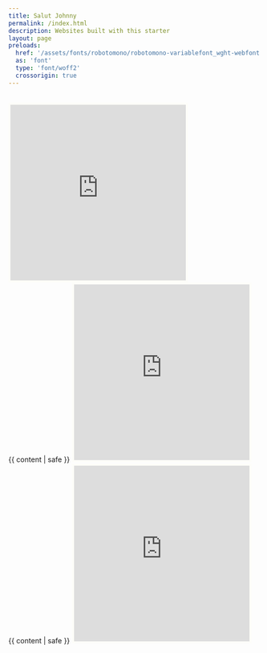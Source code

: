 ```yaml
---
title: Salut Johnny
permalink: /index.html
description: Websites built with this starter
layout: page
preloads:
  href: '/assets/fonts/robotomono/robotomono-variablefont_wght-webfont.woff2'
  as: 'font'
  type: 'font/woff2'
  crossorigin: true
---
```

<br>


<iframe style="border: 4px solid #FDFDF9; width: 350px; height: 350px;" src="https://bandcamp.com/EmbeddedPlayer/album=1979870981/size=large/bgcol=ffffff/linkcol=63b2cc/minimal=true/transparent=true/" seamless><a href="https://fredmahermusique.bandcamp.com/album/jattends-lprintemps">J&#39;attends l&#39;printemps by Fred Maher</a></iframe>



<article class="region">
  <div class="wrapper flow">
    {{ content | safe }}
   <iframe style="border: 4px solid #FDFDF9; width: 350px; height: 350px;" src="https://bandcamp.com/EmbeddedPlayer/album=1979870981/size=large/bgcol=ffffff/linkcol=63b2cc/minimal=true/transparent=true/" seamless><a href="https://fredmahermusique.bandcamp.com/album/jattends-lprintemps">J&#39;attends l&#39;printemps by Fred Maher</a></iframe>
  </div>
</article>
<article class="region">
  <div class="wrapper flow">
    {{ content | safe }}
   <iframe style="border: 4px solid #FDFDF9; width: 350px; height: 350px;" src="https://bandcamp.com/EmbeddedPlayer/album=1979870981/size=large/bgcol=ffffff/linkcol=63b2cc/minimal=true/transparent=true/" seamless><a href="https://fredmahermusique.bandcamp.com/album/jattends-lprintemps">J&#39;attends l&#39;printemps by Fred Maher</a></iframe>
  </div>
</article>
